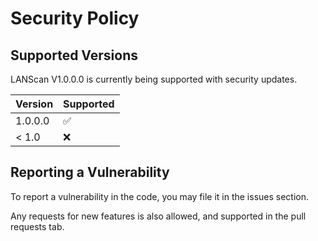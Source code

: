# Security Policy

## Supported Versions

LANScan V1.0.0.0 is currently being supported with security updates.

| Version | Supported          |
| ------- | ------------------ |
| 1.0.0.0   | :white_check_mark: |
| < 1.0  | :x:                |

## Reporting a Vulnerability

To report a vulnerability in the code, you may file it in the issues section.

Any requests for new features is also allowed, and supported in the pull requests tab.
